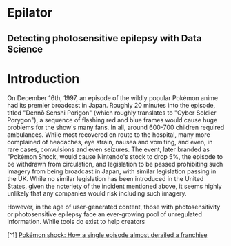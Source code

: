 # Epilator
## Detecting photosensitive epilepsy with Data Science

# Introduction
On December 16th, 1997, an episode of the wildly popular Pokémon anime had its premier broadcast in Japan. Roughly 20 minutes into the episode, titled "Dennō Senshi Porigon" (which roughly translates to "Cyber Soldier Porygon"), a sequence of flashing red and blue frames would cause huge problems for the show's many fans. In all, around 600-700 children required ambulances. While most recovered en route to the hospital, many more complained of headaches, eye strain, nausea and vomiting, and even, in rare cases, convulsions and even seizures. The event, later branded as "Pokémon Shock, would cause Nintendo's stock to drop 5%, the episode to be withdrawn from circulation, and legislation to be passed prohibiting such imagery from being broadcast in Japan, with similar legislation passing in the UK. While no similar legislation has been introduced in the United States, given the noteriety of the incident mentioned above, it seems highly unlikely that any companies would risk including such imagery.

However, in the age of user-generated content, those with photosensitivity or photosensitive epilepsy face an ever-growing pool of unregulated information. While tools do exist to help creators

[^1] [Pokémon shock: How a single episode almost derailed a franchise](https://www.avclub.com/pokemon-shock-how-a-single-episode-almost-derailed-a-f-1798260019)